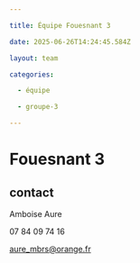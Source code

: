```yaml
---

title: Équipe Fouesnant 3

date: 2025-06-26T14:24:45.584Z

layout: team

categories:

  - équipe

  - groupe-3

---
```


# Fouesnant 3



## contact 

 Amboise Aure

07 84 09 74 16

aure_mbrs@orange.fr


